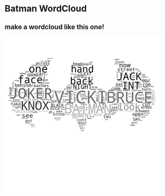 # Batman WordCloud
## make a wordcloud like this one!

![Batman WordCloud](batmanwordcloud.png?raw=true "Title")
